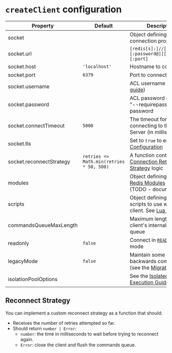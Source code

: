 # `createClient` configuration

| Property                 | Default                                  | Description                                                                                                   |
|--------------------------|------------------------------------------|---------------------------------------------------------------------------------------------------------------|
| socket                   |                                          | Object defining socket connection properties                                                                  |
| socket.url               |                                          | `[redis[s]:]//[[username][:password@]][host][:port]`                                                          |
| socket.host              | `'localhost'`                            | Hostname to connect to                                                                                        |
| socket.port              | `6379`                                   | Port to connect to                                                                                            |
| socket.username          |                                          | ACL username ([see ACL guide](https://redis.io/topics/acl))                                                   |
| socket.password          |                                          | ACL password or the old "--requirepass" password                                                              |
| socket.connectTimeout    | `5000`                                   | The timeout for connecting to the Redis Server (in milliseconds)                                              |
| socket.tls               |                                          | Set to `true` to enable [TLS Configuration](https://nodejs.org/api/tls.html#tls_tls_connect_options_callback) |
| socket.reconnectStrategy | `retries => Math.min(retries * 50, 500)` | A function containing the [Connection Retry Strategy](#retry-strategy) logic                                  |
| modules                  |                                          | Object defining which [Redis Modules](https://redis.io/modules) to include (TODO - document)                  |
| scripts                  |                                          | Object defining Lua scripts to use with this client.  See [Lua Scripts](../README.md#lua-scripts)             |
| commandsQueueMaxLength   |                                          | Maximum length of the client's internal command queue                                                         |
| readonly                 | `false`                                  | Connect in [`READONLY`](https://redis.io/commands/readonly) mode                                              |
| legacyMode               | `false`                                  | Maintain some backwards compatibility (see the [Migration Guide](v3-to-v4.md))                                |
| isolationPoolOptions     |                                          | See the [Isolated Execution Guide](./isolated-execution.md)                                                   |

## Reconnect Strategy

You can implement a custom reconnect strategy as a function that should:

- Receives the number of retries attempted so far.
- Should return `number | Error`:
    - `number`: the time in milliseconds to wait before trying to reconnect again.
    - `Error`: close the client and flush the commands queue.